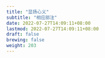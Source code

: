 ```yaml
---
title: "显扬心义"
subtitle: "相应部注"
date: 2022-07-27T14:09:11+08:00
lastmod: 2022-07-27T14:09:11+08:00
draft: false
brewing: false
weight: 203
---
```


